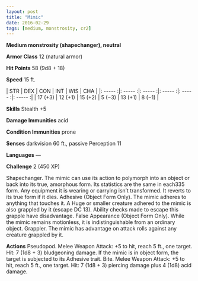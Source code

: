 ```yaml
---
layout: post
title: "Mimic"
date: 2016-02-29
tags: [medium, monstrosity, cr2]
---
```


**Medium monstrosity (shapechanger), neutral**

**Armor Class** 12 (natural armor)

**Hit Points** 58 (9d8 + 18)

**Speed** 15 ft.

|   STR   |   DEX   |   CON   |   INT   |   WIS   |   CHA   |
|: ----- :|: ----- :|: ----- :|: ----- :|: ----- :|: ----- :|
| 17 (+3) | 12 (+1) | 15 (+2) | 5 (−3) | 13 (+1) | 8 (−1) |

**Skills** Stealth +5 

**Damage Immunities** acid 

**Condition Immunities** prone 

**Senses** darkvision 60 ft., passive Perception 11 

**Languages** — 

**Challenge** 2 (450 XP) 

Shapechanger. The mimic can use its action to polymorph into an object or back into its true, amorphous form. Its statistics are the same in each335 form. Any equipment it is wearing or carrying isn’t transformed. It reverts to its true form if it dies. Adhesive (Object Form Only). The mimic adheres to anything that touches it. A Huge or smaller creature adhered to the mimic is also grappled by it (escape DC 13). Ability checks made to escape this grapple have disadvantage. False Appearance (Object Form Only). While the mimic remains motionless, it is indistinguishable from an ordinary object. Grappler. The mimic has advantage on attack rolls against any creature grappled by it. 

**Actions** Pseudopod. Melee Weapon Attack: +5 to hit, reach 5 ft., one target. Hit: 7 (1d8 + 3) bludgeoning damage. If the mimic is in object form, the target is subjected to its Adhesive trait. Bite. Melee Weapon Attack: +5 to hit, reach 5 ft., one target. Hit: 7 (1d8 + 3) piercing damage plus 4 (1d8) acid damage.